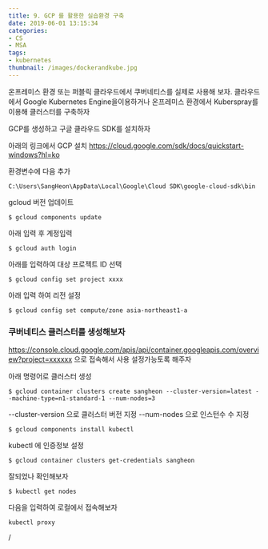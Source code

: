 ```yaml
---
title: 9. GCP 를 활용한 실습환경 구축
date: 2019-06-01 13:15:34
categories:
- CS
- MSA
tags:
- kubernetes
thumbnail: /images/dockerandkube.jpg
---
```



온프레미스 환경 또는 퍼블릭 클라우드에서 쿠버네티스를 실제로 사용해 보자.
클라우드에서 Google Kubernetes Engine을이용하거나 온프레미스 환경에서 Kuberspray를 이용해 클러스터를 구축하자


GCP를 생성하고 구글 클라우드 SDK를 설치하자

아래의 링크에서 GCP 설치
https://cloud.google.com/sdk/docs/quickstart-windows?hl=ko

환경변수에 다음 추가
```
C:\Users\SangHeon\AppData\Local\Google\Cloud SDK\google-cloud-sdk\bin
```

gcloud 버전 업데이트
```
$ gcloud components update
```

아래 입력 후 계정입력
```
$ gcloud auth login
```

아래를 입력하여 대상 프로젝트 ID 선택
```
$ gcloud config set project xxxx
```

아래 입력 하여 리전 설정
```
$ gcloud config set compute/zone asia-northeast1-a
```


### 쿠버네티스 클러스터를 생성해보자
 https://console.cloud.google.com/apis/api/container.googleapis.com/overview?project=xxxxxx
 으로 접속해서 사용 설정가능토록 해주자

아래 명령어로 클러스터 생성
```
$ gcloud container clusters create sangheon --cluster-version=latest --machine-type=n1-standard-1 --num-nodes=3
```
--cluster-version 으로 클러스터 버전 지정
--num-nodes  으로 인스턴수 수 지정

```
$ gcloud components install kubectl
```

kubectl 에 인증정보 설정
```
$ gcloud container clusters get-credentials sangheon
```

잘되었나 확인해보자
```
$ kubectl get nodes
```

다음을 입력하여 로컬에서 접속해보자
```
kubectl proxy

```


























/
